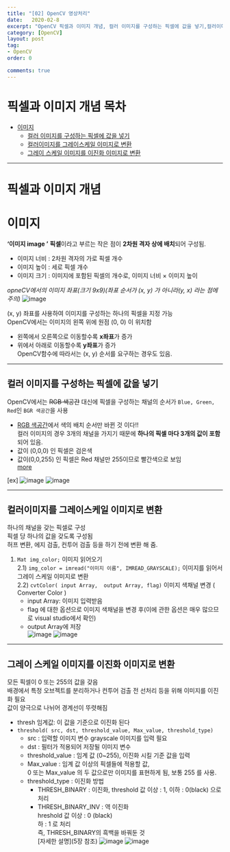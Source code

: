 ```yaml
---
title: "[02] OpenCV 영상처리"
date:   2020-02-8
excerpt: "OpenCV 픽셀과 이미지 개념, 컬러 이미지를 구성하는 픽셀에 값을 넣기,컬러이미지를 그레이스케일 이미지로 변환, 그레이 스케일 이미지를 이진화 이미지로 변환"
category: [OpenCV]
layout: post
tag:
- OpenCV
order: 0

comments: true
---
```



# 픽셀과 이미지 개념 목차

- [이미지](#이미지)
  * [컬러 이미지를 구성하는 픽셀에 값을 넣기](#컬러-이미지를-구성하는-픽셀에-값을-넣기)
  * [컬러이미지를 그레이스케일 이미지로 변환](#컬러이미지를-그레이스케일-이미지로-변환)
  * [그레이 스케일 이미지를 이진화 이미지로 변환](#그레이-스케일-이미지를-이진화-이미지로-변환)


---



# 픽셀과 이미지 개념

# 이미지
**‘이미지 image ’**
**픽셀**이라고 부르는 작은 점이 **2차원 격자 상에 배치**되어 구성됨.  
* 이미지 너비 : 2차원 격자의 가로 픽셀 개수 
* 이미지 높이 : 세로 픽셀 개수
* 이미지 크기 : 이미지에 포함된 픽셀의 개수로, 이미지 너비 × 이미지 높이 

_opneCV에서의 이미지 좌표(크기 9x9)(좌표 순서가 (x, y) 가 아니라(y, x) 라는 점에 주의)_
![image](https://user-images.githubusercontent.com/76824611/116505736-a3e44780-a8f6-11eb-8fdb-0325c79565d3.png)

(x, y) 좌표를 사용하여 이미지를 구성하는 하나의 픽셀을 지정 가능  
OpenCV에서는 이미지의 왼쪽 위에 원점 (0, 0) 이 위치함   
* 왼쪽에서 오른쪽으로 이동할수록 **x좌표**가 증가
* 위에서 아래로 이동할수록 **y좌표**가 증가   
OpenCV함수에 따라서는 (x, y) 순서를 요구하는 경우도 있음.   

---

## 컬러 이미지를 구성하는 픽셀에 값을 넣기
OpenCV에서는 ~~RGB 색공간~~ 대신에 픽셀을 구성하는 채널의 순서가 ``````Blue, Green, Red``````인 ``````BGR 색공간``````을 사용      
* [RGB 색공간](https://yerimoh.github.io//C1/#rgb-%EC%83%89%EA%B3%B5%EA%B0%84)에서 색의 배치 순서만 바뀐 것 이다!!     
컬러 이미지의 경우 3개의 채널을 가지기 때문에 **하나의 픽셀 마다 3개의 값이 포함**되어 있음.   
* 값이 (0,0,0) 인 픽셀은 검은색     
* 값이(0,0,255) 인 픽셀은 Red 채널만 255이므로 빨간색으로 보임   
[more](https://yerimoh.github.io//C1/#rgb-%EC%83%89%EA%B3%B5%EA%B0%84)  

[ex]
![image](https://user-images.githubusercontent.com/76824611/116506382-1bff3d00-a8f8-11eb-94ba-ce2f8dfbd61c.png)
![image](https://user-images.githubusercontent.com/76824611/116506420-2faaa380-a8f8-11eb-93ce-a1a95330b371.png)

---

## 컬러이미지를 그레이스케일 이미지로 변환  
하나의 채널을 갖는 픽셀로 구성     
픽셀 당 하나의 값을 갖도록 구성됨     
허프 변환, 에지 검출, 컨투어 검출 등을 하기 전에 변환 해 줌.        
1) ```Mat img_color;```  이미지 읽어오기  
2.1) ```img_color = imread("이미지 이름", IMREAD_GRAYSCALE);``` 이미지를 읽어서 그레이 스케일 이미지로 변환     
2.2) ``cvtColor( input Array,  output Array, flag)`` 이미지 색채널 변경 ( Converter Color )  
     * input Array: 이미지 입력받음   
     * flag 에 대한 옵션으로 이미지 색채널을 변경 후(이에 관한 옵션은 매우 많으므로 visual studio에서 확인)  
     * output Array에 저장  
![image](https://user-images.githubusercontent.com/76824611/116506458-481abe00-a8f8-11eb-9e0a-622240c540e0.png)
![image](https://user-images.githubusercontent.com/76824611/116506496-5cf75180-a8f8-11eb-805c-557613a539ae.png)

---

## 그레이 스케일 이미지를 이진화 이미지로 변환
모든 픽셀이 0 또는 255의 값을 갖음  
배경에서 특정 오브젝트를 분리하거나 컨투어 검출 전 선처리 등을 위해 이미지를 이진화 필요  
값이 양극으로 나뉘어 경계선이 뚜렷해짐    
* thresh	임계값: 이 값을 기준으로 이진화 된다  
* ```threshold( src, dst, threshold_value, Max_value, threshold_type)```  
  * src : 입력할 이미지 변수 grayscale 이미지를 입력 필요    
  * dst : 필터가 적용되어 저장될 이미지 변수    
  * threshold_value : 임계 값 (0~255), 이진화 시킬 기준 값을 입력   
  * Max_value :  임계 값 이상의 픽셀들에  적용할 값,   
                 0 또는 Max_value 의 두 값으로만 이미지를 표현하게 됨, 보통 255 를 사용.    
  * threshold_type : 이진화 방법   
    * THRESH_BINARY  :  이진화, threshold 값 이상 : 1, 이하 : 0(black) 으로 처리  
    * THRESH_BINARY_INV  :  역 이진화  
                          hreshold 값 이상 : 0 (black)  
                          하 : 1 로 처리  
                          즉, THRESH_BINARY의 흑백을 바꿔둔 것  
[자세한 설명](5장 참조)
![image](https://user-images.githubusercontent.com/76824611/116506823-050d1a80-a8f9-11eb-9f09-aa078eba415a.png)
![image](https://user-images.githubusercontent.com/76824611/116506886-240bac80-a8f9-11eb-8a31-2a4404c7d52e.png)

